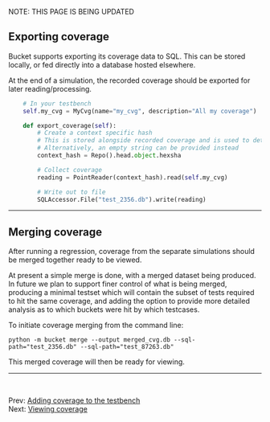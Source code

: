 <!--
  ~ SPDX-License-Identifier: MIT
  ~ Copyright (c) 2023-2024 Vypercore. All Rights Reserved
  -->
NOTE: THIS PAGE IS BEING UPDATED

## Exporting coverage

Bucket supports exporting its coverage data to SQL. This can be stored locally, or fed directly into a database hosted elsewhere.


At the end of a simulation, the recorded coverage should be exported for later reading/processing.

```Python
    # In your testbench
    self.my_cvg = MyCvg(name="my_cvg", description="All my coverage")

    def export_coverage(self):
        # Create a context specific hash
        # This is stored alongside recorded coverage and is used to determine if coverage is valid to merge.
        # Alternatively, an empty string can be provided instead
        context_hash = Repo().head.object.hexsha

        # Collect coverage
        reading = PointReader(context_hash).read(self.my_cvg)

        # Write out to file
        SQLAccessor.File("test_2356.db").write(reading)

```
---
## Merging coverage

After running a regression, coverage from the separate simulations should be merged together ready to be viewed.

At present a simple merge is done, with a merged dataset being produced. In future we plan to support finer control of what is being merged, producing a minimal testset which will contain the subset of tests required to hit the same coverage, and adding the option to provide more detailed analysis as to which buckets were hit by which testcases.

To initiate coverage merging from the command line:
```
python -m bucket merge --output merged_cvg.db --sql-path="test_2356.db" --sql-path="test_87263.db"
```
This merged coverage will then be ready for viewing.

---
<br>

Prev: [Adding coverage to the testbench](add_to_testbench.md)
<br>
Next: [Viewing coverage](viewing_coverage.md)
